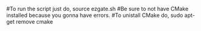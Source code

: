 #To run the script just do,
source ezgate.sh
#Be sure to not have CMake installed because you gonna have errors.
#To unistall CMake do,
sudo apt-get remove cmake
